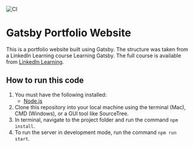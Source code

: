 ![CI](https://github.com/eoanodea/gatsby-portfolio-v2/workflows/CI/badge.svg?branch=master)

# Gatsby Portfolio Website

This is a portfolio website built using Gatsby. The structure was taken from a LinkedIn Learning course Learning Gatsby. The full course is available from [LinkedIn Learning](https://www.linkedin.com/learning/learning-gatsby/).

## How to run this code

1. You must have the following installed:
   - [Node.js](https://nodejs.org/en/)
2. Clone this repository into your local machine using the terminal (Mac), CMD (Windows), or a GUI tool like SourceTree.
3. In terminal, navigate to the project folder and run the command `npm install`.
4. To run the server in development mode, run the command `npm run start`.
